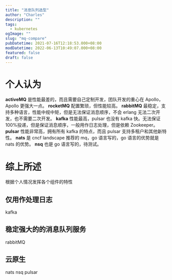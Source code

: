 ```yaml
---
title: "消息队列选型"
author: "Charles"
description: ""
tags:
  - kubernetes
ogImage: ""
slug: "mq-compare"
pubDatetime: 2021-07-16T12:18:53.000+08:00
modDatetime: 2022-06-13T10:49:07.000+08:00
featured: false
draft: false
---
```


# 个人认为

**activeMQ** 是性能最差的，而且需要自己定制开发，团队开发的重心在 Apollo，Apollo 更强大一点。
**rocketMQ** 配置繁琐，但性能较高。
**rabbitMQ** 最稳定，支持多种语言，性能中规中矩，但是无法保证消息顺序，不会 erlang 无法二次开发，也不需要二次开发。
**kafka** 性能最高，pulsar 也没有 kafka 快。无法保证100%投递，但是保证消息顺序，一般用作日志处理，但是依赖 Zookeeper。
**pulsar** 性能非常高，拥有所有 kafka 的特点，而且 pulsar 支持多租户和其他新特性。
**nats** 是 cncf landscape 推荐的 mq，go 语言写的，go 语言的优势就是 nats 的优势。
**nsq** 也是 go 语言写的，待测试。

# 综上所述

根据个人情况发挥各个组件的特性

## 仅用作处理日志

kafka

## 稳定强大的的消息队列服务

rabbitMQ

## 云原生

nats
nsq
pulsar
